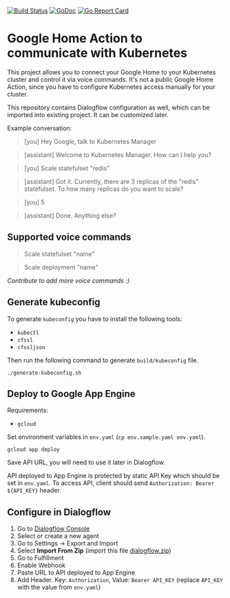 [![Build Status](https://travis-ci.org/plutov/google-home-k8s.svg?branch=master)](https://travis-ci.org/plutov/google-home-k8s) [![GoDoc](https://godoc.org/github.com/plutov/google-home-k8s?status.svg)](https://godoc.org/github.com/plutov/google-home-k8s) [![Go Report Card](https://goreportcard.com/badge/github.com/plutov/google-home-k8s)](https://goreportcard.com/report/github.com/plutov/google-home-k8s)

# Google Home Action to communicate with Kubernetes

This project allows you to connect your Google Home to your Kubernetes cluster and control it via voice commands. It's not a public Google Home Action, since you have to configure Kubernetes access manually for your cluster.

This repository contains Dialogflow configuration as well, which can be imported into existing project. It can be customized later.

Example conversation:

> [you] Hey Google, talk to Kubernetes Manager

> [assistant] Welcome to Kubernetes Manager. How can I help you?

> [you] Scale statefulset "redis"

> [assistant] Got it. Currently, there are 3 replicas of the "redis" statefulset. To how many replicas do you want to scale?

> [you] 5

> [assistant] Done. Anything else?

## Supported voice commands

> Scale statefulset "name"

> Scale deployment "name"

*Contribute to add more voice commands :)*

## Generate kubeconfig

To generate `kubeconfig` you have to install the following tools:
- `kubectl`
- `cfssl`
- `cfssljson`

Then run the following command to generate `build/kubeconfig` file.

```
./generate-kubeconfig.sh
```

## Deploy to Google App Engine

Requirements:
- `gcloud`

Set environment variables in `env.yaml` (`cp env.sample.yaml env.yaml`).

```
gcloud app deploy
```

Save API URL, you will need to use it later in Dialogflow.

API deployed to App Engine is protected by static API Key which should be set in `env.yaml`. To access API, client should send `Authorization: Bearer ${API_KEY}` header.

## Configure in Dialogflow

1. Go to [Dialogflow Console](https://console.dialogflow.com/)
2. Select or create a new agent
3. Go to Settings -> Export and Import
4. Select **Import From Zip** (import this file [dialogflow.zip](https://raw.githubusercontent.com/plutov/google-home-k8s/master/dialogflow.zip))
5. Go to Fulfillment
6. Enable Webhook
7. Paste URL to API deployed to App Engine
8. Add Header. Key: `Authorization`, Value: `Bearer API_KEY` (replace `API_KEY` with the value from `env.yaml`)
